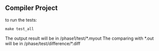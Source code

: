 ## Compiler Project

to run the tests:

```cmd
make test_all
```
The output result will be in /phase1/test/\*.myout
The comparing with \*.out will be in /phase/test/difference/\*.diff
